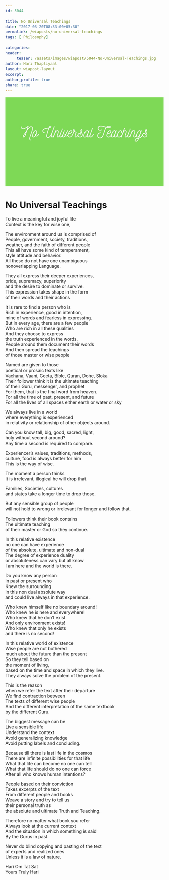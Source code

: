 ```yaml
--- 
id: 5044

title: No Universal Teachings
date: "2017-03-20T08:33:00+05:30"
permalink: /wiaposts/no-universal-teachings
tags: [ Philosophy]    

categories: 
header:
     teaser: /assets/images/wiapost/5044-No-Universal-Teachings.jpg
author: Hari Thapliyaal 
layout: wiapost-layout
excerpt:  
author_profile: true 
share: true 
---
```


![No Universal Teachings](/assets/images/wiapost/5044-No-Universal-Teachings.jpg)     
   
# No Universal Teachings
    
To live a meaningful and joyful life     
Context is the key for wise one,    
    
The environment around us is comprised of     
People, government, society, traditions,     
weather, and the faith of different people     
This all have some kind of temperament,     
style attitude and behavior.     
All these do not have one unambiguous     
nonoverlapping Language.    
    
They all express their deeper experiences,     
pride, supremacy, superiority     
and the desire to dominate or survive.     
This expression takes shape in the form     
of their words and their actions    
    
It is rare to find a person who is     
Rich in experience, good in intention,     
mine of words and fearless in expressing.     
But in every age, there are a few people     
Who are rich in all these qualities     
And they choose to express     
the truth experienced in the words.     
People around them document their words     
And then spread the teachings     
of those master or wise people    
    
Named are given to those     
poetical or prosaic texts like     
Vachana, Vaani, Geeta, Bible, Quran, Dohe, Sloka     
Their follower think it is the ultimate teaching     
of their Guru, messenger, and prophet     
For them, that is the final word from heaven.     
For all the time of past, present, and future     
For all the lives of all spaces either earth or water or sky    
    
We always live in a world     
where everything is experienced     
in relativity or relationship of other objects around.    
    
Can you know tall, big, good, sacred, light,     
holy without second around?     
Any time a second is required to compare.    
    
Experiencer’s values, traditions, methods,     
culture, food is always better for him     
This is the way of wise.    
    
The moment a person thinks     
It is irrelevant, illogical he will drop that.    
    
Families, Societies, cultures     
and states take a longer time to drop those.    
    
But any sensible group of people     
will not hold to wrong or irrelevant for longer and follow that.    
    
Followers think their book contains     
The ultimate teaching     
of their master or God so they continue.    
    
In this relative existence     
no one can have experience     
of the absolute, ultimate and non-dual     
The degree of experience duality     
or absoluteness can vary but all know     
I am here and the world is there.    
    
Do you know any person     
in past or present who     
Knew the surrounding     
in this non dual absolute way     
and could live always in that experience.    
    
Who knew himself like no boundary around!     
Who knew he is here and everywhere!     
Who knew that he don’t exist     
And only environment exists!     
Who knew that only he exists     
and there is no second!    
    
In this relative world of existence     
Wise people are not bothered     
much about the future than the present     
So they tell based on     
the moment of living,     
based on the time and space in which they live.     
They always solve the problem of the present.    
    
This is the reason     
when we refer the text after their departure     
We find contraction between     
The texts of different wise people     
And the different interpretation of the same textbook     
by the different Guru.    
    
The biggest message can be     
Live a sensible life     
Understand the context     
Avoid generalizing knowledge     
Avoid putting labels and concluding.    
    
Because till there is last life in the cosmos     
There are infinite possibilities for that life     
What that life can become no one can tell     
What that life should do no one can force     
After all who knows human intentions?    
    
People based on their conviction     
Takes excerpts of the text     
From different people and books     
Weave a story and try to tell us     
their personal truth as     
the absolute and ultimate Truth and Teaching.    
    
Therefore no matter what book you refer     
Always look at the current context     
And the situation in which something is said     
By the Gurus in past.    
    
Never do blind copying and pasting of the text     
of experts and realized ones     
Unless it is a law of nature.    
    
Hari Om Tat Sat     
Yours Truly Hari    
